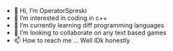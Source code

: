 - 👋 Hi, I’m OperatorSpreski
- 👀 I’m interested in coding in c++ 
- 🌱 I’m currently learning diff programming languages
- 💞️ I’m looking to collaborate on any text based games
- 📫 How to reach me ... Well IDk honestly

<!---
Csharpcoder99/Csharpcoder99 is a ✨ special ✨ repository because its `README.md` (this file) appears on your GitHub profile.
You can click the Preview link to take a look at your changes.
--->
